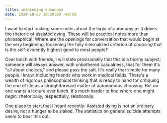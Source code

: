 ```yaml
---
title: unthinking autonomy
date: 2024-10-07 10:59:00 -04:00
---
```


I want to start making some notes about the logic of autonomy as it drives the rhetoric of assisted dying. These will be practical notes more than philosophical: Where are the openings for conversation that would begin at the very beginning, loosening the fully internalized criterion of *choosing* that is the self-evidently highest good to most people? 

Over lunch with friends, I will state provisionally that this is a thorny subject; someone will always answer, with unbothered casualness, that for them it's "all about choices," and please pass the salt. It's really that simple for many people I know, including friends who work in medical fields. There's a wealth of rigorous philosophical thinking that is ready to hand for critiquing the end of life as a straightforward matter of autonomous choosing. But no one wants a lecture over lunch. It's much harder to find where one might *begin*: rhetorically, respectfully, relationally.

One place to start that I heard recently: Assisted dying is not an ordinary desire, not a hunger to be slaked. The statistics on general suicide attempts seem to bear this out. 